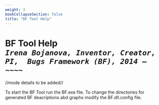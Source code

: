 ```yaml
---
weight: 3
bookCollapseSection: false
title: "BF Tool Help"
---
```

# BF Tool Help<br/>_`Irena Bojanova, Inventor, Creator, PI,  Bugs Framework (BF), 2014 – ~~~~`_

//mode details to be added//

To start the BF Tool run the BF.exe file.
To change the directories for generated BF deacriptions abd graphs modify the BF.dll.config file.